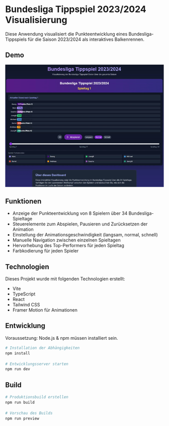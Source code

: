 # Bundesliga Tippspiel 2023/2024 Visualisierung

Diese Anwendung visualisiert die Punkteentwicklung eines Bundesliga-Tippspiels für die Saison 2023/2024 als interaktives Balkenrennen.

## Demo

<img src="./race.gif" width="640" alt="Bundesliga Tippspiel Animation">

## Funktionen

- Anzeige der Punkteentwicklung von 8 Spielern über 34 Bundesliga-Spieltage
- Steuerelemente zum Abspielen, Pausieren und Zurücksetzen der Animation
- Einstellung der Animationsgeschwindigkeit (langsam, normal, schnell)
- Manuelle Navigation zwischen einzelnen Spieltagen
- Hervorhebung des Top-Performers für jeden Spieltag
- Farbkodierung für jeden Spieler

## Technologien

Dieses Projekt wurde mit folgenden Technologien erstellt:

- Vite
- TypeScript
- React
- Tailwind CSS
- Framer Motion für Animationen

## Entwicklung

Voraussetzung: Node.js & npm müssen installiert sein.

```sh
# Installation der Abhängigkeiten
npm install

# Entwicklungsserver starten
npm run dev
```

## Build

```sh
# Produktionsbuild erstellen
npm run build

# Vorschau des Builds
npm run preview
```
